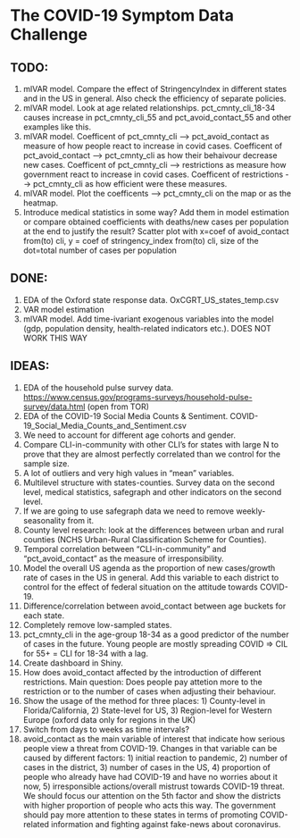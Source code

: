 # The COVID-19 Symptom Data Challenge

## TODO:
1. mlVAR model. Compare the effect of StringencyIndex in different states and in the US in general. Also check the efficiency of separate policies.
2. mlVAR model. Look at age related relationships. pct_cmnty_cli_18-34 causes increase in pct_cmnty_cli_55 and pct_avoid_contact_55 and other examples like this.
3. mlVAR model. Coefficent of pct_cmnty_cli --> pct_avoid_contact as measure of how people react to increase in covid cases. Coefficent of pct_avoid_contact --> pct_cmnty_cli as how their behaivour decrease new cases. Coefficent of pct_cmnty_cli --> restrictions as measure how government react to increase in covid cases. Coefficent of restrictions --> pct_cmnty_cli as how efficient were these measures.
4.  mlVAR model. Plot the coefficents --> pct_cmnty_cli on the map or as the heatmap.
5. Introduce medical statistics in some way? Add them in model estimation or compare obtained coefficients with deaths/new cases per population at the end to justify the result? Scatter plot with x=coef of avoid_contact from(to) cli, y = coef of stringency_index from(to) cli, size of the dot=total number of cases per population

## DONE:
1. EDA of the Oxford state response data. OxCGRT_US_states_temp.csv
2. VAR model estimation
5. mlVAR model. Add time-ivariant exogenous variables into the model (gdp, population density, health-related indicators etc.). DOES NOT WORK THIS WAY

## IDEAS:
1. EDA of the household pulse survey data. https://www.census.gov/programs-surveys/household-pulse-survey/data.html (open from TOR)
2. EDA of the COVID-19 Social Media Counts & Sentiment. COVID-19_Social_Media_Counts_and_Sentiment.csv
1. We need to account for different age cohorts and gender.
3. Compare CLI-in-community with other CLI’s for states with large N to prove that they are almost perfectly correlated than we control for the sample size.
4. A lot of outliers and very high values in “mean” variables.
5. Multilevel structure with states-counties. Survey data on the second level, medical statistics, safegraph and other indicators on the second level.
6. If we are going to use safegraph data we need to remove weekly-seasonality from it.
7. County level research: look at the differences between urban and rural counties (NCHS Urban-Rural Classification Scheme for Counties).
8. Temporal correlation between “CLI-in-community” and “pct_avoid_contact” as the measure of irresponsibility.
9.	Model the overall US agenda as the proportion of new cases/growth rate of cases in the US in general. Add this variable to each district to control for the effect of federal situation on the attitude towards COVID-19.
10. Difference/correlation between avoid_contact between age buckets for each state.
11. Completely remove low-sampled states.
12. pct_cmnty_cli in the age-group 18-34 as a good predictor of the number of cases in the future. Young people are mostly spreading COVID => CIL for 55+ = CLI for 18-34 with a lag.
13. Create dashboard in Shiny.
14. How does avoid_contact affected by the introduction of different restrictions. Main question: Does people pay attetion more to the restriction or to the number of cases when adjusting their behaviour.
15. Show the usage of the method for three places: 1) County-level in Florida/California, 2) State-level for US, 3) Region-level for Western Europe (oxford data only for regions in the UK)
16. Switch from days to weeks as time intervals?
17. avoid_contact as the main variable of interest that indicate how serious people view a threat from COVID-19. Changes in that variable can be caused by different factors: 1) initial reaction to pandemic, 2) number of cases in the district, 3) number of cases in the US, 4) proportion of people who already have had COVID-19 and have no worries about it now, 5) irresponsible actions/overall mistrust towards COVID-19 threat. We should focus our attention on the 5th factor and show the districts with higher proportion of people who acts this way. The government should pay more attention to these states in terms of promoting COVID-related information and fighting against fake-news about coronavirus.



